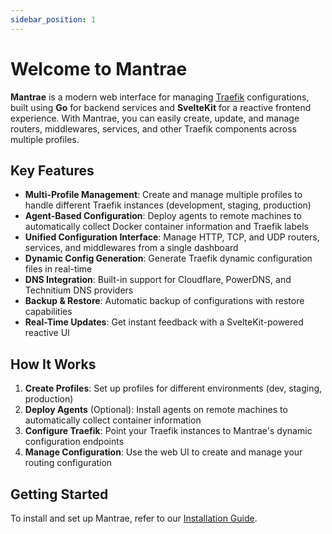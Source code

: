 ```yaml
---
sidebar_position: 1
---
```


# Welcome to Mantrae

**Mantrae** is a modern web interface for managing [Traefik](https://traefik.io/) configurations, built using **Go** for backend services and **SvelteKit** for a reactive frontend experience. With Mantrae, you can easily create, update, and manage routers, middlewares, services, and other Traefik components across multiple profiles.

## Key Features

- **Multi-Profile Management**: Create and manage multiple profiles to handle different Traefik instances (development, staging, production)
- **Agent-Based Configuration**: Deploy agents to remote machines to automatically collect Docker container information and Traefik labels
- **Unified Configuration Interface**: Manage HTTP, TCP, and UDP routers, services, and middlewares from a single dashboard
- **Dynamic Config Generation**: Generate Traefik dynamic configuration files in real-time
- **DNS Integration**: Built-in support for Cloudflare, PowerDNS, and Technitium DNS providers
- **Backup & Restore**: Automatic backup of configurations with restore capabilities
- **Real-Time Updates**: Get instant feedback with a SvelteKit-powered reactive UI

## How It Works

1. **Create Profiles**: Set up profiles for different environments (dev, staging, production)
2. **Deploy Agents** (Optional): Install agents on remote machines to automatically collect container information
3. **Configure Traefik**: Point your Traefik instances to Mantrae's dynamic configuration endpoints
4. **Manage Configuration**: Use the web UI to create and manage your routing configuration

## Getting Started

To install and set up Mantrae, refer to our [Installation Guide](./installation).
